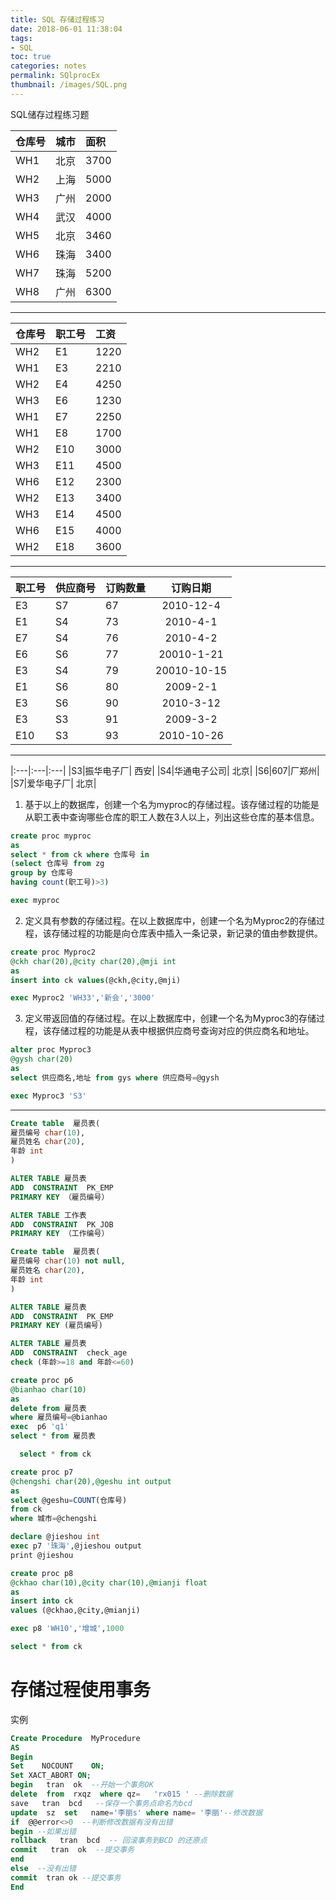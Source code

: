 ```yaml
---
title: SQL 存储过程练习
date: 2018-06-01 11:38:04
tags:
- SQL
toc: true
categories: notes
permalink: SQlprocEx
thumbnail: /images/SQL.png
---
```

SQL储存过程练习题
<!--more-->

|仓库号|城市|面积|
|:---|:---|:---|
|WH1|北京|3700|
|WH2|上海|5000|
|WH3|广州|2000|
|WH4|武汉|4000|
|WH5|北京|3460|
|WH6|珠海|3400|
|WH7|珠海|5200|
|WH8|广州|6300|

---------------------

|仓库号|职工号|	工资|
|:---|:---|:---|
|WH2|E1|1220|
|WH1|E3|2210|
|WH2|E4|4250|
|WH3|E6|1230|
|WH1|E7|2250|
|WH1|E8|1700|
|WH2|E10|3000|
|WH3|E11|4500|
|WH6|E12|2300|
|WH2|E13|3400|
|WH3|E14|4500|
|WH6|E15|4000|
|WH2|E18|3600|

----------------------------------

|职工号|供应商号|订购数量|订购日期|
|:---|:---|:---|:---:|
|E3|S7|67|2010-12-4|
|E1|S4|73|2010-4-1|
|E7|S4|76|2010-4-2|
|E6|S6|77|20010-1-21|
|E3|S4|79|20010-10-15|
|E1|S6|80|2009-2-1|
|E3|S6|90|2010-3-12|
|E3|S3|91|2009-3-2|
|E10|S3|93|	2010-10-26|

---------------------------------

|:---|:---|:---|
|S3|振华电子厂|	西安|
|S4|华通电子公司|	北京|
|S6|607|厂郑州|
|S7|爱华电子厂|	北京|

1. 基于以上的数据库，创建一个名为myproc的存储过程。该存储过程的功能是从职工表中查询哪些仓库的职工人数在3人以上，列出这些仓库的基本信息。
```sql
create proc myproc
as
select * from ck where 仓库号 in
(select 仓库号 from zg
group by 仓库号
having count(职工号)>3)
```
```sql
exec myproc
```
2. 定义具有参数的存储过程。在以上数据库中，创建一个名为Myproc2的存储过程，该存储过程的功能是向仓库表中插入一条记录，新记录的值由参数提供。
```sql
create proc Myproc2
@ckh char(20),@city char(20),@mji int
as
insert into ck values(@ckh,@city,@mji)
```
```sql
exec Myproc2 'WH33','新会','3000'
```
3. 定义带返回值的存储过程。在以上数据库中，创建一个名为Myproc3的存储过程，该存储过程的功能是从表中根据供应商号查询对应的供应商名和地址。
```sql
alter proc Myproc3
@gysh char(20)
as
select 供应商名,地址 from gys where 供应商号=@gysh
```
```sql
exec Myproc3 'S3'
```
------------------------------------------------------------

```sql
Create table  雇员表(
雇员编号 char(10),
雇员姓名 char(20),
年龄 int
)
```
```sql
ALTER TABLE 雇员表
ADD  CONSTRAINT  PK_EMP
PRIMARY KEY （雇员编号）
```
```sql
ALTER TABLE 工作表
ADD  CONSTRAINT  PK_JOB
PRIMARY KEY （工作编号）
```
```sql
Create table  雇员表(
雇员编号 char(10) not null,
雇员姓名 char(20),
年龄 int
)
```
```sql
ALTER TABLE 雇员表
ADD  CONSTRAINT  PK_EMP
PRIMARY KEY (雇员编号)
```
```sql
ALTER TABLE 雇员表
ADD  CONSTRAINT  check_age
check (年龄>=18 and 年龄<=60)
```
```sql
create proc p6
@bianhao char(10)
as
delete from 雇员表
where 雇员编号=@bianhao
exec  p6 'q1'
select * from 雇员表
```
```sql
  select * from ck
```
```sql
create proc p7
@chengshi char(20),@geshu int output
as
select @geshu=COUNT(仓库号)
from ck
where 城市=@chengshi
```
```sql
declare @jieshou int
exec p7 '珠海',@jieshou output
print @jieshou
```
```sql
create proc p8
@ckhao char(10),@city char(10),@mianji float
as
insert into ck
values (@ckhao,@city,@mianji)
```
```sql
exec p8 'WH10','增城',1000
```
```sql
select * from ck
```
# 存储过程使用事务
实例
```sql
Create Procedure  MyProcedure
AS
Begin
Set    NOCOUNT    ON;
Set XACT_ABORT ON;
begin   tran  ok  --开始一个事务OK
delete  from  rxqz  where qz=   'rx015 ' --删除数据
save   tran  bcd   --保存一个事务点命名为bcd
update  sz  set   name='李丽s' where name= '李丽'--修改数据
if  @@error<>0  --判断修改数据有没有出错
begin --如果出错
rollback   tran  bcd  -- 回滚事务到BCD 的还原点
commit   tran  ok  --提交事务
end
else  --没有出错
commit  tran ok --提交事务
End
```
